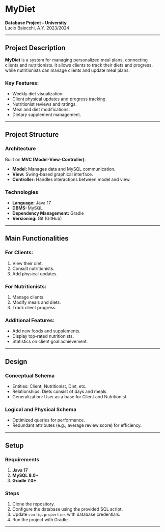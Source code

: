 # MyDiet

**Database Project - University**  
Lucio Baiocchi, A.Y. 2023/2024

---

## Project Description

**MyDiet** is a system for managing personalized meal plans, connecting clients and nutritionists. It allows clients to track their diets and progress, while nutritionists can manage clients and update meal plans.

### Key Features:
- Weekly diet visualization.
- Client physical updates and progress tracking.
- Nutritionist reviews and ratings.
- Meal and diet modifications.
- Dietary supplement management.

---

## Project Structure

### Architecture
Built on **MVC (Model-View-Controller)**:
- **Model:** Manages data and MySQL communication.
- **View:** Swing-based graphical interface.
- **Controller:** Handles interactions between model and view.

### Technologies
- **Language:** Java 17
- **DBMS:** MySQL
- **Dependency Management:** Gradle
- **Versioning:** Git (GitHub)

---

## Main Functionalities

### For Clients:
1. View their diet.
2. Consult nutritionists.
3. Add physical updates.

### For Nutritionists:
1. Manage clients.
2. Modify meals and diets.
3. Track client progress.

### Additional Features:
- Add new foods and supplements.
- Display top-rated nutritionists.
- Statistics on client goal achievement.

---

## Design

### Conceptual Schema
- Entities: Client, Nutritionist, Diet, etc.
- Relationships: Diets consist of days and meals.
- Generalization: User as a base for Client and Nutritionist.

### Logical and Physical Schema
- Optimized queries for performance.
- Redundant attributes (e.g., average review score) for efficiency.

---

## Setup

### Requirements
1. **Java 17**
2. **MySQL 8.0+**
3. **Gradle 7.0+**

### Steps
1. Clone the repository.
2. Configure the database using the provided SQL script.
3. Update `config.properties` with database credentials.
4. Run the project with Gradle.

---
